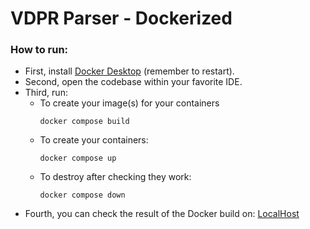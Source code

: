 # VDPR Parser - Dockerized

### How to run:
- First, install [Docker Desktop](https://www.docker.com/) (remember to restart).
- Second, open the codebase within your favorite IDE.
- Third, run:
  - To create your image(s) for your containers
    ```
    docker compose build
    ```
  - To create your containers:
    ```
    docker compose up
    ```
  - To destroy after checking they work:
    ```
    docker compose down
    ```
- Fourth, you can check the result of the Docker build on: [LocalHost](localhost:8000)